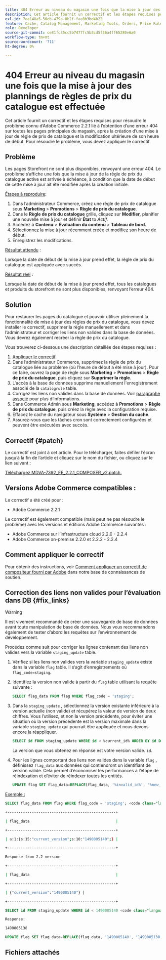 ```yaml
---
title: 404 Erreur au niveau du magasin une fois que la mise à jour des plannings de règles de prix du catalogue est effectuée
description: Cet article fournit un correctif et les étapes requises pour résoudre le problème connu d’Adobe Commerce 2.2.1 lié à l’obtention d’une erreur 404 sur toutes les pages principales du magasin, après la création d’une mise à jour de règle de prix de catalogue et la modification ultérieure de son heure de début. Pour résoudre le problème, vous devez appliquer le correctif.
exl-id: 7ea148a5-56cb-479a-8b2f-fae8b3bd4b22
feature: Cache, Catalog Management, Marketing Tools, Orders, Price Rules
role: Developer
source-git-commit: ce81fc35cc5b7477fc5b3cd5f36a4ff65280e6a0
workflow-type: tm+mt
source-wordcount: '711'
ht-degree: 0%

---
```


# 404 Erreur au niveau du magasin une fois que la mise à jour des plannings de règles de prix du catalogue est effectuée

Cet article fournit un correctif et les étapes requises pour résoudre le problème connu d’Adobe Commerce 2.2.1 lié à l’obtention d’une erreur 404 sur toutes les pages principales du magasin, après la création d’une mise à jour de règle de prix de catalogue et la modification ultérieure de son heure de début. Pour résoudre le problème, vous devez appliquer le correctif.

## Problème

Les pages Storefront ne sont plus disponibles, renvoyant une erreur 404. Le problème s’affiche une fois que la mise à jour de la règle de prix du catalogue active est arrivée à échéance, à condition que la date de début de cette mise à jour ait été modifiée après la création initiale.

<u>Étapes à reproduire</u>:

1. Dans l’administrateur Commerce, créez une règle de prix de catalogue sous **Marketing** > **Promotions** > **Règle de prix du catalogue**.
1. Dans le **Règle de prix du catalogue** grille, cliquez sur **Modifier,** planifier une nouvelle mise à jour et définir **État** to *Actif.*
1. Accédez à **Contenu** > **Évaluation du contenu** > **Tableau de bord.**
1. Sélectionnez la mise à jour récemment créée et modifiez son heure de début.
1. Enregistrez les modifications.

<u>Résultat attendu</u> :

Lorsque la date de début de la mise à jour prend effet, la règle de prix du catalogue est appliquée avec succès.

<u>Résultat réel</u> :

Lorsque la date de début de la mise à jour prend effet, tous les catalogues et produits du storefront ne sont plus disponibles, renvoyant l’erreur 404.

## Solution

Pour restaurer les pages du catalogue et pouvoir utiliser pleinement la fonctionnalité de mise à jour des règles de prix du catalogue, vous devez installer le correctif, supprimer la règle manuellement et dans l’administrateur et corriger les liens non valides dans la base de données. Vous devrez également recréer la règle de prix du catalogue.

Vous trouverez ci-dessous une description détaillée des étapes requises :

1. [Appliquer le correctif](#patch).
1. Dans l’administrateur Commerce, supprimez la règle de prix du catalogue liée au problème (où l’heure de début a été mise à jour). Pour ce faire, ouvrez la page de règle sous **Marketing** > **Promotions** > **Règle de prix du catalogue**, puis cliquez sur **Supprimer la règle**.
1. L&#39;accès à la base de données supprime manuellement l&#39;enregistrement associé de la `catalogrule` table.
1. Corrigez les liens non valides dans la base de données. Voir [paragraphe associé](#fix_links) pour plus d’informations.
1. Dans Commerce Admin sous **Marketing**, accédez à **Promotions** > **Règle de prix du catalogue**, puis créez la règle avec la configuration requise.
1. Effacez le cache du navigateur sous **Système** > **Gestion du cache**.
1. Assurez-vous que les tâches cron sont correctement configurées et peuvent être exécutées avec succès.

## Correctif {#patch}

Le correctif est joint à cet article. Pour le télécharger, faites défiler l’écran jusqu’à la fin de l’article et cliquez sur le nom du fichier, ou cliquez sur le lien suivant :

[Téléchargez MDVA-7392\_EE\_2.2.1\_COMPOSER\_v2.patch.](assets/MDVA-7392_EE_2.2.1_COMPOSER_v2.patch.zip)

## Versions Adobe Commerce compatibles :

Le correctif a été créé pour :

* Adobe Commerce 2.2.1

Le correctif est également compatible (mais peut ne pas résoudre le problème) avec les versions et éditions Adobe Commerce suivantes :

* Adobe Commerce sur l’infrastructure cloud 2.2.0 - 2.2.4
* Adobe Commerce on-premise 2.2.0 et 2.2.2 - 2.2.4

## Comment appliquer le correctif

Pour obtenir des instructions, voir [Comment appliquer un correctif de compositeur fourni par Adobe](/help/how-to/general/how-to-apply-a-composer-patch-provided-by-magento.md) dans notre base de connaissances de soutien.

## Correction des liens non valides pour l’évaluation dans DB {#fix_links}

>[!WARNING]
>
>Il est vivement recommandé de créer une sauvegarde de base de données avant toute manipulation de base de données. Nous vous recommandons également de tester d’abord les requêtes sur l’environnement de développement.

Procédez comme suit pour corriger les lignes contenant des liens non valides vers la variable `staging_update` table.

1. Vérifiez si les liens non valides vers la variable `staging_update` existe dans la variable `flag` table. Il s’agit d’enregistrements où `flag_code=staging`.
1. Identifiez la version non valide à partir du `flag` table utilisant la requête suivante :

   ```sql
   SELECT flag_data FROM flag WHERE flag_code = 'staging';
   ```

1. Dans la `staging_update` , sélectionnez la version existante inférieure à la version actuelle (non valide) et récupérez la valeur de version de deux chiffres. Vous l’utilisez, et non la version précédente, pour éviter une situation où la version précédente est la version maximale dans la variable `staging_update` qui pourrait être appliquée et nous devons encore la réappliquer.

   ```sql
   SELECT id FROM staging_update WHERE id < %current_id% ORDER BY id DESC LIMIT 1, 1
   ```

   La version que vous obtenez en réponse est votre version valide. `id`.

1. Pour les lignes comportant des liens non valides dans la variable `flag` , définissez `flag_data` aux données qui contiendront un identifiant de version valide. Cela permet d’économiser les performances à l’étape de réindexation et d’éviter de réindexer toutes les entités.

   ```sql
   UPDATE flag SET flag_data=REPLACE(flag_data, '%invalid_id%', '%new_valid_id%') WHERE flag_code='staging';
   ```

<u>Exemple :</u>

```sql
SELECT flag_data FROM flag WHERE flag_code = 'staging'; <code class="language-bash">Response < 2.2 version</code>
```

```bash
+-------------------------------------------------+
```

```bash
| flag_data                                       |
```

```bash
+-------------------------------------------------+
```

```bash
| a:1:{s:15:"current_version";s:10:"1490005140";} |
```

```bash
+-------------------------------------------------+
```

```bash
Response from 2.2 version
```

```bash
+-------------------------------------------------+
```

```bash
| flag_data                                       |
```

```bash
+-------------------------------------------------+
```

```bash
| {"current_version":"1490005140"} |
```

```bash
+-------------------------------------------------+
```

```sql
SELECT id FROM staging_update WHERE id < 1490005140 <code class="language-sql">ORDER BY id DESC LIMIT 1, 1</code>;
```

```bash
Response:
```

```bash
1490005138
```

```sql
UPDATE flag SET flag_data=REPLACE(flag_data, '1490005140', '1490005138') WHERE flag_code='staging';
```

## Fichiers attachés
